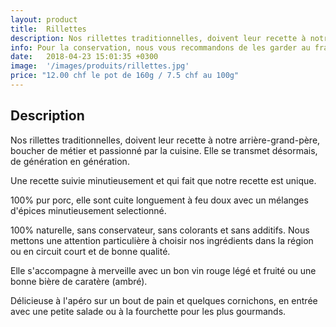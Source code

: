 ```yaml
---
layout: product
title:  Rillettes
description: Nos rillettes traditionnelles, doivent leur recette à notre arrière-grand-père, boucher de métier et passionné par la cuisine. Elle se transmet désormais, de génération en génération.
info: Pour la conservation, nous vous recommandons de les garder au frais à 4° max.<br/>Après ouverture, elle se conserve environ 5 à 15 jours.
date:   2018-04-23 15:01:35 +0300
image:  '/images/produits/rillettes.jpg'
price: "12.00 chf le pot de 160g / 7.5 chf au 100g"
---
```


## Description

Nos rillettes traditionnelles, doivent leur recette à notre arrière-grand-père, boucher de métier et passionné par la cuisine. Elle se transmet désormais, de génération en génération.

Une recette suivie minutieusement et qui fait que notre recette est unique.

100% pur porc, elle sont cuite longuement à feu doux avec un mélanges d'épices minutieusement selectionné.

100% naturelle, sans conservateur, sans colorants et sans additifs. Nous mettons une attention particulière à choisir nos ingrédients dans la région ou en circuit court et de bonne qualité.

Elle s'accompagne à merveille avec un bon vin rouge légé et fruité ou une bonne bière de caratère (ambré).

Délicieuse à l'apéro sur un bout de pain et quelques cornichons, en entrée avec une petite salade ou à la fourchette pour les plus gourmands.